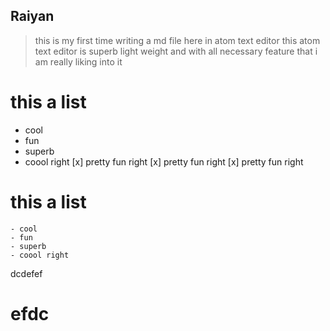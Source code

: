 ## Raiyan
> this is my first time writing a md file here in atom text editor this atom text editor is superb light weight and with all necessary feature that i am really liking into it


# this a list
  - cool
  - fun
  - superb
  - coool right
    [x] pretty fun right
    [x] pretty fun right
    [x] pretty fun right

# this a list
    - cool
    - fun
    - superb
    - coool right
<a>dcdefef</a>
<h1> efdc </h1>

